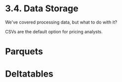 # 3.4. Data Storage

We've covered processing data, but what to do with it?

CSVs are the default option for pricing analysts. 

# Parquets

# Deltatables



